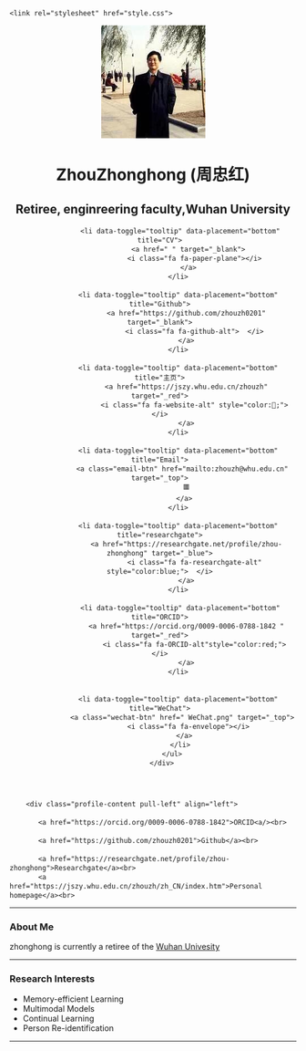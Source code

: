 <html><head><meta http-equiv="Content-Type" content="text/html; charset=UTF-8">
    <title>zhouzhonghong's Home Page</title>

    <link rel="stylesheet" href="style.css">
   <html lang="en"> 
    <meta name="description" content="zhouzhonghong&#20;s Home Page">
    <meta name="keywords" content="zhouzhonghong">
    <meta name="author" content="zhouzhonghong">
    <meta name="viewport" content="width=device-width, initial-scale=1.0">

<meta http-equiv="content-type" content="text/html;charset=utf-8" />


<head>
<title>ZhouZhonghong</title>

 <meta charset="utf-8">
    <meta http-equiv="X-UA-Compatible" content="IE=edge">
    <meta name="viewport" content="width=device-width,initial-scale=1">
    <meta name="description" content="zhouzhonghong's Homepage">
    <meta name="author" content="zhouzhonghong">
 <link rel="shortcut icon" href="favicon.ico">
 <link href="https://fonts.googleapis.com/css?family=Lato:300,400,300italic,400italic" rel="stylesheet" type="text/css">
    <link href="https://fonts.googleapis.com/css?family=Montserrat:400,700" rel="stylesheet" type="text/css">

 <link href="https://apps.bdimg.com/libs/bootstrap/3.3.4/css/bootstrap.min.css" rel="stylesheet">

  <link href="https://apps.bdimg.com/libs/fontawesome/4.2.0/css/font-awesome.min.css" rel="stylesheet">

 <link id="theme-style" rel="stylesheet" href="styles.min.css">





</head>

<body>
 <!-- ******HEADER****** -->
  <header class="header">
     <div class="container"> 
        <img class="profile-image img-responsive pull-left" src="xiaohong2.png" alt="ZhouZhonghong">
       <!-- <div class="profile-content pull-center"> -->    
      <div class="profile-content pull-center" align="center">  
          <h1 class="name">ZhouZhonghong (周忠红)</h1>  
          <h2 class="desc"> Retiree, enginreering faculty,Wuhan University</h2>
          <ul class="social list-inline">   
              
              <li data-toggle="tooltip" data-placement="bottom" title="CV">
                  <a href=" " target="_blank">
                     <i class="fa fa-paper-plane"></i>
                  </a>
             </li>
              
             <li data-toggle="tooltip" data-placement="bottom" title="Github">
                 <a href="https://github.com/zhouzh0201" target="_blank">
                     <i class="fa fa-github-alt">  </i>
                 </a>
             </li>
              
             <li data-toggle="tooltip" data-placement="bottom" title="主页">
                 <a href="https://jszy.whu.edu.cn/zhouzh" target="_red">
                     <i class="fa fa-website-alt" style="color:🚗;">  </i>
                 </a>
             </li>
              
             <li data-toggle="tooltip" data-placement="bottom" title="Email">
               <a class="email-btn" href="mailto:zhouzh@whu.edu.cn" target="_top">
                  🟥 
                </a>
             </li>
             
             <li data-toggle="tooltip" data-placement="bottom" title="researchgate">
                 <a href="https://researchgate.net/profile/zhou-zhonghong" target="_blue">
                     <i class="fa fa-researchgate-alt" style="color:blue;">  </i>
                 </a>
             </li>
             
              <li data-toggle="tooltip" data-placement="bottom" title="ORCID">
                 <a href="https://orcid.org/0009-0006-0788-1842 " target="_red">
                     <i class="fa fa-ORCID-alt"style="color:red;">  </i>
                 </a>
             </li>
                
             
             <li data-toggle="tooltip" data-placement="bottom" title="WeChat">
               <a class="wechat-btn" href=" WeChat.png" target="_top">
                  <i class="fa fa-envelope"></i>
                </a>
              </li>
          </ul>
      </div> 
  

   </div>  

 
  </header>    
     
        <div class="profile-content pull-left" align="left">     

           <a href="https://orcid.org/0009-0006-0788-1842">ORCID<a/><br>
      
           <a href="https://github.com/zhouzh0201">Github</a><br>
      
           <a href="https://researchgate.net/profile/zhou-zhonghong">Researchgate</a><br>
           <a href="https://jszy.whu.edu.cn/zhouzh/zh_CN/index.htm">Personal homepage</a><br>
     
 

 

<hr noshade="">
 <div class="profile-content pull-left" align="left">  
<p>
<h3>About Me</h3>   
zhonghong is currently a retiree of the <a href="https://whu.edu.cn/">Wuhan Univesity</a>
<p/> 
    
   
<hr noshade="">
<h3> Research Interests </h3>

<ul>
    <li>  Memory-efficient Learning </li>
    <li>  Multimodal Models </li>
    <li>  Continual Learning </li>
    <li>  Person Re-identification </li>
</ul>
<hr noshade="">
 
 

